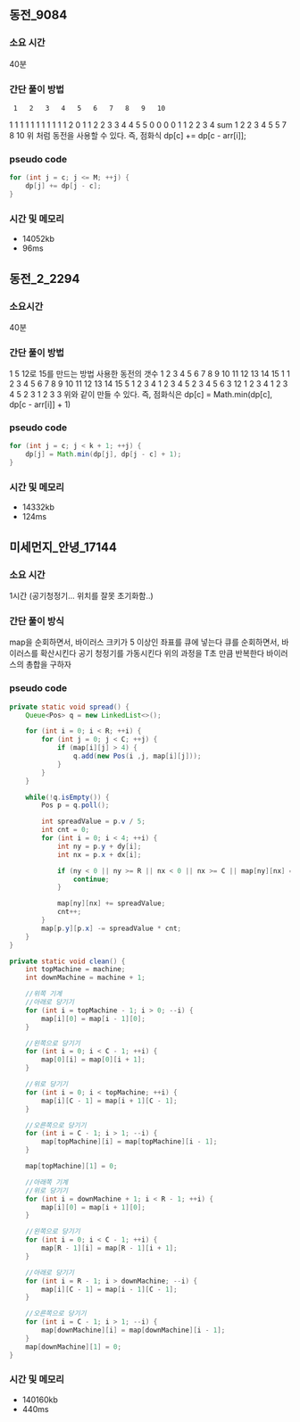 ## 동전_9084
### 소요 시간
40분

### 간단 풀이 방법
     1   2   3   4   5   6   7   8   9   10
1    1   1   1   1   1   1   1   1   1   1
2    0   1   1   2   2   3   3   4   4   5
5    0   0   0   0   1   1   2   2   3   4
sum  1   2   2   3   4   5   5   7   8   10
위 처럼 동전을 사용할 수 있다.
즉, 점화식 dp[c] += dp[c - arr[i]];

### pseudo code
```java
for (int j = c; j <= M; ++j) {
    dp[j] += dp[j - c];
}
```

### 시간 및 메모리
- 14052kb
- 96ms

## 동전_2_2294
### 소요시간
40분

### 간단 풀이 방법
1 5 12로 15를 만드는 방법
사용한 동전의 갯수
   1 2 3 4 5 6 7 8 9 10 11 12 13 14 15
 1 1 2 3 4 5 6 7 8 9 10 11 12 13 14 15
 5 1 2 3 4 1 2 3 4 5 2  3  4  5  6  3
12 1 2 3 4 1 2 3 4 5 2  3  1  2  3  3
위와 같이 만들 수 있다.
즉, 점화식은 dp[c] = Math.min(dp[c], dp[c - arr[i]] + 1)

### pseudo code
```java
for (int j = c; j < k + 1; ++j) {
    dp[j] = Math.min(dp[j], dp[j - c] + 1);
}
```

### 시간 및 메모리
- 14332kb
- 124ms

## 미세먼지_안녕_17144
### 소요 시간
1시간 (공기청정기... 위치를 잘못 초기화함..)

### 간단 풀이 방식
map을 순회하면서, 바이러스 크키가 5 이상인 좌표를 큐에 넣는다
큐를 순회하면서, 바이러스를 확산시킨다
공기 청정기를 가동시킨다
위의 과정을 T초 만큼 반복한다
바이러스의 총합을 구하자

### pseudo code
```java
private static void spread() {
    Queue<Pos> q = new LinkedList<>();

    for (int i = 0; i < R; ++i) {
        for (int j = 0; j < C; ++j) {
            if (map[i][j] > 4) {
                q.add(new Pos(i ,j, map[i][j]));
            }
        }
    }

    while(!q.isEmpty()) {
        Pos p = q.poll();

        int spreadValue = p.v / 5;
        int cnt = 0;
        for (int i = 0; i < 4; ++i) {
            int ny = p.y + dy[i];
            int nx = p.x + dx[i];

            if (ny < 0 || ny >= R || nx < 0 || nx >= C || map[ny][nx] == -1) {
                continue;
            }

            map[ny][nx] += spreadValue;
            cnt++;
        }
        map[p.y][p.x] -= spreadValue * cnt;
    }
}

private static void clean() {
    int topMachine = machine;
    int downMachine = machine + 1;

    //위쪽 기계
    //아래로 당기기
    for (int i = topMachine - 1; i > 0; --i) {
        map[i][0] = map[i - 1][0];
    }

    //왼쪽으로 당기기
    for (int i = 0; i < C - 1; ++i) {
        map[0][i] = map[0][i + 1];
    }

    //위로 당기기
    for (int i = 0; i < topMachine; ++i) {
        map[i][C - 1] = map[i + 1][C - 1];
    }

    //오른쪽으로 당기기
    for (int i = C - 1; i > 1; --i) {
        map[topMachine][i] = map[topMachine][i - 1];
    }

    map[topMachine][1] = 0;

    //아래쪽 기계
    //위로 당기기
    for (int i = downMachine + 1; i < R - 1; ++i) {
        map[i][0] = map[i + 1][0];
    }

    //왼쪽으로 당기기
    for (int i = 0; i < C - 1; ++i) {
        map[R - 1][i] = map[R - 1][i + 1];
    }

    //아래로 당기기
    for (int i = R - 1; i > downMachine; --i) {
        map[i][C - 1] = map[i - 1][C - 1];
    }

    //오른쪽으로 당기기
    for (int i = C - 1; i > 1; --i) {
        map[downMachine][i] = map[downMachine][i - 1];
    }
    map[downMachine][1] = 0;
}
```

### 시간 및 메모리
- 140160kb
- 440ms